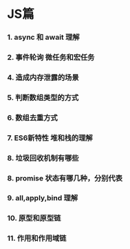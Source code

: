 # JS篇

### 1. async 和 await 理解

### 2. 事件轮询 微任务和宏任务

### 4. 造成内存泄露的场景

### 5. 判断数组类型的方式

### 6. 数组去重方式

### 7. ES6新特性 堆和栈的理解

### 8. 垃圾回收机制有哪些

### 8. promise 状态有哪几种，分别代表

### 9. all,apply,bind 理解

### 10. 原型和原型链

### 11. 作用和作用域链
